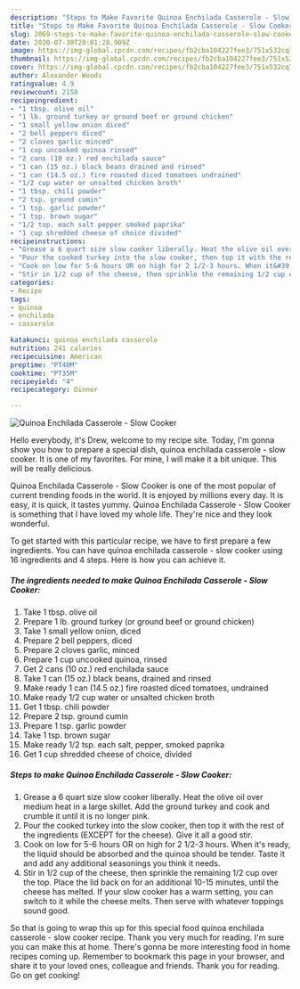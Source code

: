 ```yaml
---
description: "Steps to Make Favorite Quinoa Enchilada Casserole - Slow Cooker"
title: "Steps to Make Favorite Quinoa Enchilada Casserole - Slow Cooker"
slug: 2069-steps-to-make-favorite-quinoa-enchilada-casserole-slow-cooker
date: 2020-07-30T20:01:28.909Z
image: https://img-global.cpcdn.com/recipes/fb2cba104227fee3/751x532cq70/quinoa-enchilada-casserole-slow-cooker-recipe-main-photo.jpg
thumbnail: https://img-global.cpcdn.com/recipes/fb2cba104227fee3/751x532cq70/quinoa-enchilada-casserole-slow-cooker-recipe-main-photo.jpg
cover: https://img-global.cpcdn.com/recipes/fb2cba104227fee3/751x532cq70/quinoa-enchilada-casserole-slow-cooker-recipe-main-photo.jpg
author: Alexander Woods
ratingvalue: 4.9
reviewcount: 2158
recipeingredient:
- "1 tbsp. olive oil"
- "1 lb. ground turkey or ground beef or ground chicken"
- "1 small yellow onion diced"
- "2 bell peppers diced"
- "2 cloves garlic minced"
- "1 cup uncooked quinoa rinsed"
- "2 cans (10 oz.) red enchilada sauce"
- "1 can (15 oz.) black beans drained and rinsed"
- "1 can (14.5 oz.) fire roasted diced tomatoes undrained"
- "1/2 cup water or unsalted chicken broth"
- "1 tbsp. chili powder"
- "2 tsp. ground cumin"
- "1 tsp. garlic powder"
- "1 tsp. brown sugar"
- "1/2 tsp. each salt pepper smoked paprika"
- "1 cup shredded cheese of choice divided"
recipeinstructions:
- "Grease a 6 quart size slow cooker liberally. Heat the olive oil over medium heat in a large skillet. Add the ground turkey and cook and crumble it until it is no longer pink."
- "Pour the cooked turkey into the slow cooker, then top it with the rest of the ingredients (EXCEPT for the cheese). Give it all a good stir."
- "Cook on low for 5-6 hours OR on high for 2 1/2-3 hours. When it&#39;s ready, the liquid should be absorbed and the quinoa should be tender. Taste it and add any additional seasonings you think it needs."
- "Stir in 1/2 cup of the cheese, then sprinkle the remaining 1/2 cup over the top. Place the lid back on for an additional 10-15 minutes, until the cheese has melted. If your slow cooker has a warm setting, you can switch to it while the cheese melts. Then serve with whatever toppings sound good."
categories:
- Recipe
tags:
- quinoa
- enchilada
- casserole

katakunci: quinoa enchilada casserole 
nutrition: 241 calories
recipecuisine: American
preptime: "PT40M"
cooktime: "PT35M"
recipeyield: "4"
recipecategory: Dinner

---
```



![Quinoa Enchilada Casserole - Slow Cooker](https://img-global.cpcdn.com/recipes/fb2cba104227fee3/751x532cq70/quinoa-enchilada-casserole-slow-cooker-recipe-main-photo.jpg)

Hello everybody, it's Drew, welcome to my recipe site. Today, I'm gonna show you how to prepare a special dish, quinoa enchilada casserole - slow cooker. It is one of my favorites. For mine, I will make it a bit unique. This will be really delicious.



Quinoa Enchilada Casserole - Slow Cooker is one of the most popular of current trending foods in the world. It is enjoyed by millions every day. It is easy, it is quick, it tastes yummy. Quinoa Enchilada Casserole - Slow Cooker is something that I have loved my whole life. They're nice and they look wonderful.


To get started with this particular recipe, we have to first prepare a few ingredients. You can have quinoa enchilada casserole - slow cooker using 16 ingredients and 4 steps. Here is how you can achieve it.

<!--inarticleads1-->

##### The ingredients needed to make Quinoa Enchilada Casserole - Slow Cooker:

1. Take 1 tbsp. olive oil
1. Prepare 1 lb. ground turkey (or ground beef or ground chicken)
1. Take 1 small yellow onion, diced
1. Prepare 2 bell peppers, diced
1. Prepare 2 cloves garlic, minced
1. Prepare 1 cup uncooked quinoa, rinsed
1. Get 2 cans (10 oz.) red enchilada sauce
1. Take 1 can (15 oz.) black beans, drained and rinsed
1. Make ready 1 can (14.5 oz.) fire roasted diced tomatoes, undrained
1. Make ready 1/2 cup water or unsalted chicken broth
1. Get 1 tbsp. chili powder
1. Prepare 2 tsp. ground cumin
1. Prepare 1 tsp. garlic powder
1. Take 1 tsp. brown sugar
1. Make ready 1/2 tsp. each salt, pepper, smoked paprika
1. Get 1 cup shredded cheese of choice, divided




<!--inarticleads2-->

##### Steps to make Quinoa Enchilada Casserole - Slow Cooker:

1. Grease a 6 quart size slow cooker liberally. Heat the olive oil over medium heat in a large skillet. Add the ground turkey and cook and crumble it until it is no longer pink.
1. Pour the cooked turkey into the slow cooker, then top it with the rest of the ingredients (EXCEPT for the cheese). Give it all a good stir.
1. Cook on low for 5-6 hours OR on high for 2 1/2-3 hours. When it&#39;s ready, the liquid should be absorbed and the quinoa should be tender. Taste it and add any additional seasonings you think it needs.
1. Stir in 1/2 cup of the cheese, then sprinkle the remaining 1/2 cup over the top. Place the lid back on for an additional 10-15 minutes, until the cheese has melted. If your slow cooker has a warm setting, you can switch to it while the cheese melts. Then serve with whatever toppings sound good.




So that is going to wrap this up for this special food quinoa enchilada casserole - slow cooker recipe. Thank you very much for reading. I'm sure you can make this at home. There's gonna be more interesting food in home recipes coming up. Remember to bookmark this page in your browser, and share it to your loved ones, colleague and friends. Thank you for reading. Go on get cooking!
